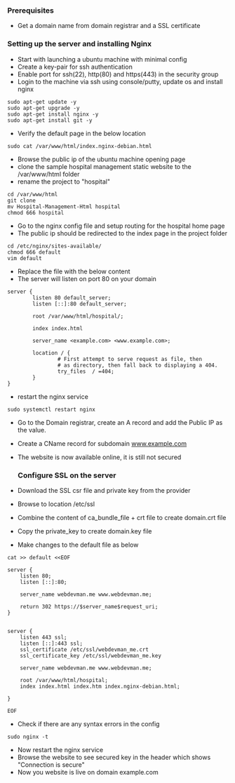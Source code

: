 ### Prerequisites
- Get a domain name from domain registrar and a SSL certificate

### Setting up the server and installing Nginx
- Start with launching a ubuntu machine with minimal config
- Create a key-pair for ssh authentication
- Enable port for ssh(22), http(80) and https(443) in the security group
- Login to the machine via ssh using console/putty, update os and install nginx
```
sudo apt-get update -y
sudo apt-get upgrade -y
sudo apt-get install nginx -y
sudo apt-get install git -y
```
- Verify the default page in the below location
```
sudo cat /var/www/html/index.nginx-debian.html
```
- Browse the public ip of the ubuntu machine opening page
- clone the sample hospital management static website to the /var/www/html folder
- rename the project to "hospital"
```
cd /var/www/html
git clone 
mv Hospital-Management-Html hospital
chmod 666 hospital
```
- Go to the nginx config file and setup routing for the hospital home page
- The public ip should be redirected to the index page in the project folder
```
cd /etc/nginx/sites-available/
chmod 666 default
vim default
```
- Replace the file with the below content
- The server will listen on port 80 on your domain
```
server {
        listen 80 default_server;
        listen [::]:80 default_server;

        root /var/www/html/hospital/;

        index index.html

        server_name <example.com> <www.example.com>;

        location / {
                # First attempt to serve request as file, then
                # as directory, then fall back to displaying a 404.
                try_files  / =404;
        }
}
```
- restart the nginx service
```
sudo systemctl restart nginx
```
- Go to the Domain registrar, create an A record and add the Public IP as the value.
- Create a CName record for subdomain www.example.com
- The website is now available online, it is still not secured

  ### Configure SSL on the server
- Download the SSL csr file and private key from the provider
- Browse to location /etc/ssl
- Combine the content of ca_bundle_file + crt file to create domain.crt file
- Copy the private_key to create domain.key file

- Make changes to the default file as below
```
cat >> default <<EOF

server {
    listen 80;
    listen [::]:80;

    server_name webdevman.me www.webdevman.me;

    return 302 https://$server_name$request_uri;
}


server {
    listen 443 ssl;
    listen [::]:443 ssl;
    ssl_certificate /etc/ssl/webdevman_me.crt
    ssl_certificate_key /etc/ssl/webdevman_me.key

    server_name webdevman.me www.webdevman.me;

    root /var/www/html/hospital;
    index index.html index.htm index.nginx-debian.html;

}

EOF
```
- Check if there are any syntax errors in the config
```
sudo nginx -t
```
- Now restart the nginx service
- Browse the website to see secured key in the header which shows "Connection is secure"
- Now you website is live on domain example.com
